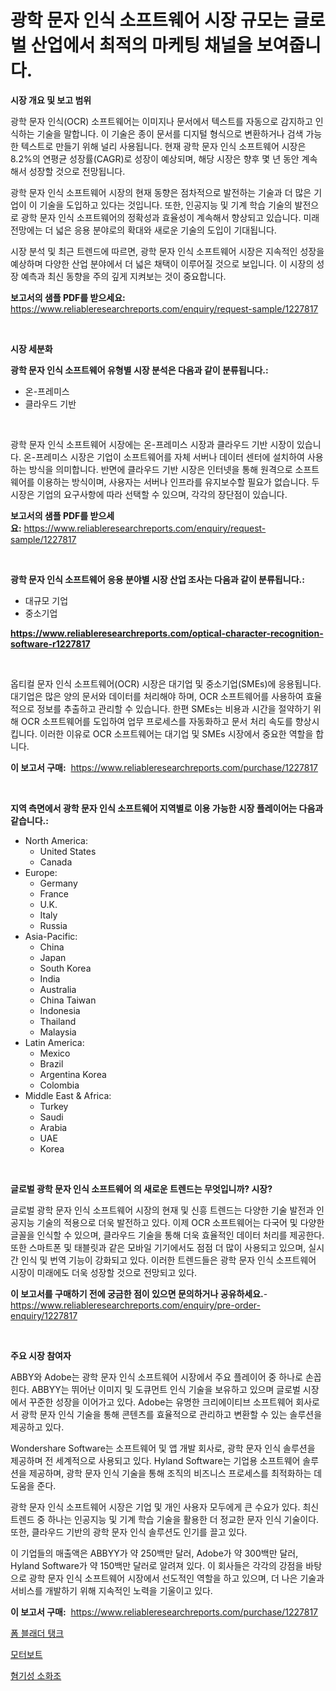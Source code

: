 <p><h1>광학 문자 인식 소프트웨어 시장 규모는 글로벌 산업에서 최적의 마케팅 채널을 보여줍니다.</h1></p><p><strong>시장 개요 및 보고 범위</strong></p>
<p><p>광학 문자 인식(OCR) 소프트웨어는 이미지나 문서에서 텍스트를 자동으로 감지하고 인식하는 기술을 말합니다. 이 기술은 종이 문서를 디지털 형식으로 변환하거나 검색 가능한 텍스트로 만들기 위해 널리 사용됩니다. 현재 광학 문자 인식 소프트웨어 시장은 8.2%의 연평균 성장률(CAGR)로 성장이 예상되며, 해당 시장은 향후 몇 년 동안 계속해서 성장할 것으로 전망됩니다.</p><p>광학 문자 인식 소프트웨어 시장의 현재 동향은 점차적으로 발전하는 기술과 더 많은 기업이 이 기술을 도입하고 있다는 것입니다. 또한, 인공지능 및 기계 학습 기술의 발전으로 광학 문자 인식 소프트웨어의 정확성과 효율성이 계속해서 향상되고 있습니다. 미래 전망에는 더 넓은 응용 분야로의 확대와 새로운 기술의 도입이 기대됩니다.</p><p>시장 분석 및 최근 트렌드에 따르면, 광학 문자 인식 소프트웨어 시장은 지속적인 성장을 예상하며 다양한 산업 분야에서 더 넓은 채택이 이루어질 것으로 보입니다. 이 시장의 성장 예측과 최신 동향을 주의 깊게 지켜보는 것이 중요합니다.</p></p>
<p><strong>보고서의 샘플 PDF를 받으세요:</strong> <a href="https://www.reliableresearchreports.com/enquiry/request-sample/1227817">https://www.reliableresearchreports.com/enquiry/request-sample/1227817</a></p>
<p>&nbsp;</p>
<p><strong>시장 세분화</strong></p>
<p><strong>광학 문자 인식 소프트웨어 유형별 시장 분석은 다음과 같이 분류됩니다.:</strong></p>
<p><ul><li>온-프레미스</li><li>클라우드 기반</li></ul></p>
<p>&nbsp;</p>
<p><p>광학 문자 인식 소프트웨어 시장에는 온-프레미스 시장과 클라우드 기반 시장이 있습니다. 온-프레미스 시장은 기업이 소프트웨어를 자체 서버나 데이터 센터에 설치하여 사용하는 방식을 의미합니다. 반면에 클라우드 기반 시장은 인터넷을 통해 원격으로 소프트웨어를 이용하는 방식이며, 사용자는 서버나 인프라를 유지보수할 필요가 없습니다. 두 시장은 기업의 요구사항에 따라 선택할 수 있으며, 각각의 장단점이 있습니다.</p></p>
<p><strong>보고서의 샘플 PDF를 받으세요:</strong>&nbsp;<a href="https://www.reliableresearchreports.com/enquiry/request-sample/1227817">https://www.reliableresearchreports.com/enquiry/request-sample/1227817</a></p>
<p>&nbsp;</p>
<p><strong> 광학 문자 인식 소프트웨어 응용 분야별 시장 산업 조사는 다음과 같이 분류됩니다.:</strong></p>
<p><ul><li>대규모 기업</li><li>중소기업</li></ul></p>
<p><strong><a href="https://www.reliableresearchreports.com/optical-character-recognition-software-r1227817">https://www.reliableresearchreports.com/optical-character-recognition-software-r1227817</a></strong></p>
<p>&nbsp;</p>
<p><p>옵티컬 문자 인식 소프트웨어(OCR) 시장은 대기업 및 중소기업(SMEs)에 응용됩니다. 대기업은 많은 양의 문서와 데이터를 처리해야 하며, OCR 소프트웨어를 사용하여 효율적으로 정보를 추출하고 관리할 수 있습니다. 한편 SMEs는 비용과 시간을 절약하기 위해 OCR 소프트웨어를 도입하여 업무 프로세스를 자동화하고 문서 처리 속도를 향상시킵니다. 이러한 이유로 OCR 소프트웨어는 대기업 및 SMEs 시장에서 중요한 역할을 합니다.</p></p>
<p><strong>이 보고서 구매:</strong>&nbsp; <a href="https://www.reliableresearchreports.com/purchase/1227817">https://www.reliableresearchreports.com/purchase/1227817</a></p>
<p>&nbsp;</p>
<p><strong>지역 측면에서 광학 문자 인식 소프트웨어 지역별로 이용 가능한 시장 플레이어는 다음과 같습니다.:</strong></p>
<p><ul>
    <li>
        North America:
        <ul>
            <li>United States</li>
            <li>Canada</li>
        </ul>
    </li>
    <li>
        Europe:
        <ul>
            <li>Germany</li>
            <li>France</li>
            <li>U.K.</li>
            <li>Italy</li>
            <li>Russia</li>
        </ul>
    </li>
    <li>
        Asia-Pacific:
        <ul>
            <li>China</li>
            <li>Japan</li>
            <li>South Korea</li>
            <li>India</li>
            <li>Australia</li>
            <li>China Taiwan</li>
            <li>Indonesia</li>
            <li>Thailand</li>
            <li>Malaysia</li>
        </ul>
    </li>
    <li>
        Latin America:
        <ul>
            <li>Mexico</li>
            <li>Brazil</li>
            <li>Argentina Korea</li>
            <li>Colombia</li>
        </ul>
    </li>
    <li>
        Middle East & Africa:
        <ul>
            <li>Turkey</li>
            <li>Saudi</li>
            <li>Arabia</li>
            <li>UAE</li>
            <li>Korea</li>
        </ul>
    </li>
    </ul></p>
<p>&nbsp;</p>
<p><strong>글로벌 광학 문자 인식 소프트웨어 의 새로운 트렌드는 무엇입니까? 시장?</strong></p>
<p><p>글로벌 광학 문자 인식 소프트웨어 시장의 현재 및 신흥 트렌드는 다양한 기술 발전과 인공지능 기술의 적용으로 더욱 발전하고 있다. 이제 OCR 소프트웨어는 다국어 및 다양한 글꼴을 인식할 수 있으며, 클라우드 기술을 통해 더욱 효율적인 데이터 처리를 제공한다. 또한 스마트폰 및 태블릿과 같은 모바일 기기에서도 점점 더 많이 사용되고 있으며, 실시간 인식 및 번역 기능이 강화되고 있다. 이러한 트렌드들은 광학 문자 인식 소프트웨어 시장이 미래에도 더욱 성장할 것으로 전망되고 있다.</p></p>
<p><strong>이 보고서를 구매하기 전에 궁금한 점이 있으면 문의하거나 공유하세요.</strong>- <a href="https://www.reliableresearchreports.com/enquiry/pre-order-enquiry/1227817">https://www.reliableresearchreports.com/enquiry/pre-order-enquiry/1227817</a></p>
<p>&nbsp;</p>
<p><strong>주요 시장 참여자</strong></p>
<p><p>ABBY와 Adobe는 광학 문자 인식 소프트웨어 시장에서 주요 플레이어 중 하나로 손꼽힌다. ABBYY는 뛰어난 이미지 및 도큐먼트 인식 기술을 보유하고 있으며 글로벌 시장에서 꾸준한 성장을 이어가고 있다. Adobe는 유명한 크리에이티브 소프트웨어 회사로서 광학 문자 인식 기술을 통해 콘텐츠를 효율적으로 관리하고 변환할 수 있는 솔루션을 제공하고 있다.</p><p>Wondershare Software는 소프트웨어 및 앱 개발 회사로, 광학 문자 인식 솔루션을 제공하며 전 세계적으로 사용되고 있다. Hyland Software는 기업용 소프트웨어 솔루션을 제공하며, 광학 문자 인식 기술을 통해 조직의 비즈니스 프로세스를 최적화하는 데 도움을 준다.</p><p>광학 문자 인식 소프트웨어 시장은 기업 및 개인 사용자 모두에게 큰 수요가 있다. 최신 트렌드 중 하나는 인공지능 및 기계 학습 기술을 활용한 더 정교한 문자 인식 기술이다. 또한, 클라우드 기반의 광학 문자 인식 솔루션도 인기를 끌고 있다.</p><p>이 기업들의 매출액은 ABBYY가 약 250백만 달러, Adobe가 약 300백만 달러, Hyland Software가 약 150백만 달러로 알려져 있다. 이 회사들은 각각의 강점을 바탕으로 광학 문자 인식 소프트웨어 시장에서 선도적인 역할을 하고 있으며, 더 나은 기술과 서비스를 개발하기 위해 지속적인 노력을 기울이고 있다.</p></p>
<p><strong>이 보고서 구매:</strong>&nbsp;&nbsp;<a href="https://www.reliableresearchreports.com/purchase/1227817">https://www.reliableresearchreports.com/purchase/1227817</a></p>
<p><p><a href="https://medium.com/@thadnader1941/%ED%8F%BC-%EB%B8%94%EB%9E%98%EB%8D%94-%ED%83%B1%ED%81%AC-%EC%8B%9C%EC%9E%A5-%EB%B6%84%EC%84%9D-%EA%B8%80%EB%A1%9C%EB%B2%8C-%EC%82%B0%EC%97%85-%EC%A0%84%EB%A7%9D-%EB%B0%8F-%EC%98%88%EC%B8%A1-2024%EB%85%84%EB%B6%80%ED%84%B0-2031%EB%85%84%EA%B9%8C%EC%A7%80-90bf6410b9e8">폼 블래더 탱크</a></p><p><a href="https://github.com/Madalyell456456/Market-Research-Report-List-1/blob/main/120207129823.md">모터보트</a></p><p><a href="https://medium.com/@margrethowe2016/%ED%9D%AC%EA%B7%80-%ED%95%9C%EA%B5%AD%EC%96%B4%EB%A1%9C-%EB%B2%88%EC%97%AD%EB%90%98%EC%A7%80-%EC%95%8A%EC%9D%84-%EA%B0%80%EB%8A%A5%EC%84%B1-%EB%95%8C%EB%AC%B8%EC%97%90-%EA%B8%B0%EB%B3%B8%EC%A0%81%EC%9D%B8-%EB%B2%88%EC%97%AD%EC%9D%B4-%EC%A0%9C%EA%B3%B5%EB%90%A9%EB%8B%88%EB%8B%A4-%EC%95%84%EB%82%98-%EC%9D%B4%EB%AF%B8-%EB%86%8B-%EB%9A%9C%EA%B2%94-%EB%A7%88%EC%BC%93-%EC%9D%B8%EC%82%AC%EC%9D%B4%ED%8A%B8-%EB%A7%88%EC%BC%93-%ED%8A%B8%EB%A0%8C%EB%93%9C-%EC%84%B1%EC%9E%A5-2024%EB%85%84%EC%97%90%EC%84%9C-2031%EB%85%84%EA%B9%8C%EC%A7%80-%EC%98%88%EC%B8%A1%EB%90%9C-%EC%A0%95%EB%B3%B4-339c4cc5e3b4">혐기성 소화조</a></p></p>